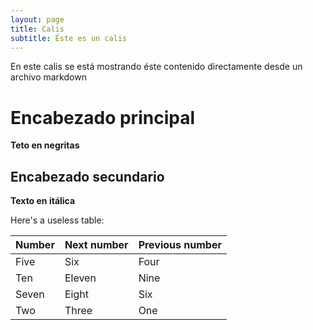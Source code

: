 ```yaml
---
layout: page
title: Calis
subtitle: Éste es un calis
---
```


En este calis se está mostrando éste contenido directamente desde un archivo markdown


# Encabezado principal

**Teto en negritas**

## Encabezado secundario

__Texto en itálica__

Here's a useless table:

| Number | Next number | Previous number |
| :------ |:--- | :--- |
| Five | Six | Four |
| Ten | Eleven | Nine |
| Seven | Eight | Six |
| Two | Three | One |
